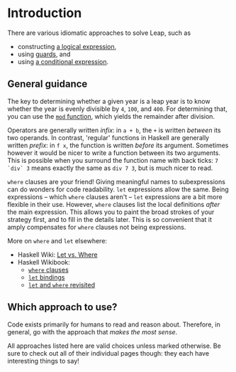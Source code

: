 # Introduction

There are various idiomatic approaches to solve Leap, such as

- constructing [a logical expression][logical-expression],
- using [guards][guards], and
- using [a conditional expression][conditional-expression].


## General guidance

The key to determining whether a given year is a leap year is to know whether the year is evenly divisible by `4`, `100`, and `400`.
For determining that, you can use the [`mod` function][mod-function], which yields the remainder after division.

Operators are generally written _infix_: in `a + b`, the `+` is written _between_ its two operands.
In contrast, 'regular' functions in Haskell are generally written _prefix_: in `f x`, the function is written _before_ its argument.
Sometimes however it would be nicer to write a function between its two arguments.
This is possible when you surround the function name with back ticks: ``7 `div` 3`` means exactly the same as `div 7 3`, but is much nicer to read.

`where` clauses are your friend!
Giving meaningful names to subexpressions can do wonders for code readability.
`let` expressions allow the same.
Being expressions &ndash; which `where` clauses aren't &ndash; `let` expressions are a bit more flexible in their use.
However, `where` clauses list the local definitions _after_ the main expression.
This allows you to paint the broad strokes of your strategy first, and to fill in the details later.
This is so convenient that it amply compensates for `where` clauses not being expressions.

More on `where` and `let` elsewhere:

- Haskell Wiki: [Let vs. Where][haskellwiki-let-vs-where]
- Haskell Wikibook:
  - [`where` clauses][wikibook-where]
  - [`let` bindings][wikibook-let]
  - [`let` and `where` revisited][wikibook-let-vs-where]


## Which approach to use?

Code exists primarily for humans to read and reason about.
Therefore, in general, go with the approach that _makes the most sense_.

All approaches listed here are valid choices unless marked otherwise.
Be sure to check out all of their individual pages though: they each have interesting things to say!


[conditional-expression]:
    https://exercism.org/tracks/haskell/exercises/leap/approaches/conditional-expression
    "Approach: a conditional expression"
[guards]:
    https://exercism.org/tracks/haskell/exercises/leap/approaches/guards
    "Approach: a sequence of guards"
[logical-expression]:
    https://exercism.org/tracks/haskell/exercises/leap/approaches/logical-expression
    "Approach: a logical expression"


[wikibook-let-vs-where]:
    https://en.wikibooks.org/wiki/Haskell/More_on_functions#let_and_where_revisited
    "Haskell Wikibook: let and where revisited"
[wikibook-let]:
    https://en.wikibooks.org/wiki/Haskell/Next_steps#let_bindings
    "Haskell Wikibook: let bindings"
[wikibook-where]:
    https://en.wikibooks.org/wiki/Haskell/Variables_and_functions#where_clauses
    "Haskell Wikibook: where clauses"
[mod-function]:
    https://hackage.haskell.org/package/base/docs/Prelude.html#v:mod
    "Documentation of `mod` in the Prelude"
[haskellwiki-let-vs-where]:
    https://wiki.haskell.org/Let_vs._Where
    "Haskell Wiki: Let vs. Where"
